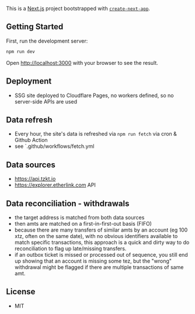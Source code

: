 This is a [Next.js](https://nextjs.org/) project bootstrapped with [`create-next-app`](https://github.com/vercel/next.js/tree/canary/packages/create-next-app).

## Getting Started

First, run the development server:

```bash
npm run dev
```

Open [http://localhost:3000](http://localhost:3000) with your browser to see the result.

## Deployment

* SSG site deployed to Cloudflare Pages, no workers defined, so no server-side APIs are used

## Data refresh

* Every hour, the site's data is refreshed via `npm run fetch` via cron & Github Action
* see `.github/workflows/fetch.yml

## Data sources

* https://api.tzkt.io
* https://explorer.etherlink.com API

## Data reconciliation - withdrawals

* the target address is matched from both data sources
* then amts are matched on a first-in-first-out basis (FIFO)
* because there are many transfers of similar amts by an account (eg 100 xtz, often on the same date), with no obvious identifiers available to match specific transactions, this approach is a quick and dirty way to do reconciliation to flag up late/missing transfers.
* if an outbox ticket is missed or processed out of sequence, you still end up showing that an account is missing some tez, but the "wrong" withdrawal might be flagged if there are multiple transactions of same amt.

## License

* MIT